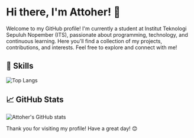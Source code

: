 # Hi there, I'm Attoher! 👋

Welcome to my GitHub profile! I'm currently a student at Institut Teknologi Sepuluh Nopember (ITS), passionate about programming, technology, and continuous learning. Here you'll find a collection of my projects, contributions, and interests. Feel free to explore and connect with me!

## 🚀 Skills

![Top Langs](https://github-readme-stats.vercel.app/api/top-langs/?username=Attoher&layout=compact&theme=radical)

## 📈 GitHub Stats

![Attoher's GitHub stats](https://github-readme-stats.vercel.app/api?username=Attoher&show_icons=true&theme=radical)

Thank you for visiting my profile! Have a great day! 😊
